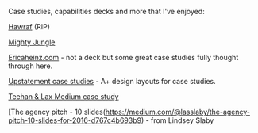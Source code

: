 ---
---

Case studies, capabilities decks and more that I've enjoyed:

[Hawraf](https://docs.google.com/presentation/d/1CbfwxC3cCOvZ6ayBH0sK19dfrVXQuEvgqt-mg5-d_Mk/edit#slide=id.g330def5829_0_0) (RIP)

[Mighty Jungle](https://docs.google.com/presentation/d/15dK-oRMr6KFy4YiWH51NPhPrld3v906AndndQgc5QVw/edit?usp=sharing)

[Ericaheinz.com](http://ericaheinz.com/work/) - not a deck but some great case studies fully thought through here.

[Upstatement case studies](https://www.upstatement.com/work/) - A+ design layouts for case studies.

[Teehan & Lax Medium case study](https://www.teehanlax.com/story/medium/)

[The agency pitch - 10 slides(https://medium.com/@lasslaby/the-agency-pitch-10-slides-for-2016-d767c4b693b9) - from Lindsey Slaby